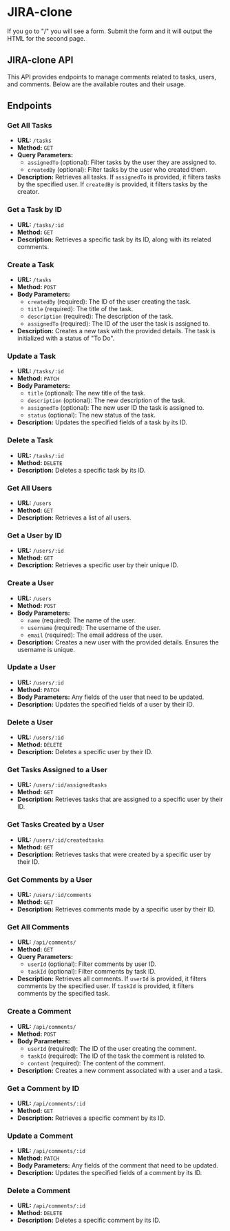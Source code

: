 # JIRA-clone

If you go to "/" you will see a form. Submit the form and it will output the HTML for the second page.

## JIRA-clone API

This API provides endpoints to manage comments related to tasks, users, and comments. Below are the available routes and their usage.

## Endpoints

### Get All Tasks

- **URL:** `/tasks`
- **Method:** `GET`
- **Query Parameters:**
  - `assignedTo` (optional): Filter tasks by the user they are assigned to.
  - `createdBy` (optional): Filter tasks by the user who created them.
- **Description:** Retrieves all tasks. If `assignedTo` is provided, it filters tasks by the specified user. If `createdBy` is provided, it filters tasks by the creator.

### Get a Task by ID

- **URL:** `/tasks/:id`
- **Method:** `GET`
- **Description:** Retrieves a specific task by its ID, along with its related comments.

### Create a Task

- **URL:** `/tasks`
- **Method:** `POST`
- **Body Parameters:**
  - `createdBy` (required): The ID of the user creating the task.
  - `title` (required): The title of the task.
  - `description` (required): The description of the task.
  - `assignedTo` (required): The ID of the user the task is assigned to.
- **Description:** Creates a new task with the provided details. The task is initialized with a status of "To Do".

### Update a Task

- **URL:** `/tasks/:id`
- **Method:** `PATCH`
- **Body Parameters:**
  - `title` (optional): The new title of the task.
  - `description` (optional): The new description of the task.
  - `assignedTo` (optional): The new user ID the task is assigned to.
  - `status` (optional): The new status of the task.
- **Description:** Updates the specified fields of a task by its ID.

### Delete a Task

- **URL:** `/tasks/:id`
- **Method:** `DELETE`
- **Description:** Deletes a specific task by its ID.

### Get All Users

- **URL:** `/users`
- **Method:** `GET`
- **Description:** Retrieves a list of all users.

### Get a User by ID

- **URL:** `/users/:id`
- **Method:** `GET`
- **Description:** Retrieves a specific user by their unique ID.

### Create a User

- **URL:** `/users`
- **Method:** `POST`
- **Body Parameters:**
  - `name` (required): The name of the user.
  - `username` (required): The username of the user.
  - `email` (required): The email address of the user.
- **Description:** Creates a new user with the provided details. Ensures the username is unique.

### Update a User

- **URL:** `/users/:id`
- **Method:** `PATCH`
- **Body Parameters:** Any fields of the user that need to be updated.
- **Description:** Updates the specified fields of a user by their ID.

### Delete a User

- **URL:** `/users/:id`
- **Method:** `DELETE`
- **Description:** Deletes a specific user by their ID.

### Get Tasks Assigned to a User

- **URL:** `/users/:id/assignedtasks`
- **Method:** `GET`
- **Description:** Retrieves tasks that are assigned to a specific user by their ID.

### Get Tasks Created by a User

- **URL:** `/users/:id/createdtasks`
- **Method:** `GET`
- **Description:** Retrieves tasks that were created by a specific user by their ID.

### Get Comments by a User

- **URL:** `/users/:id/comments`
- **Method:** `GET`
- **Description:** Retrieves comments made by a specific user by their ID.

### Get All Comments

- **URL:** `/api/comments/`
- **Method:** `GET`
- **Query Parameters:**
  - `userId` (optional): Filter comments by user ID.
  - `taskId` (optional): Filter comments by task ID.
- **Description:** Retrieves all comments. If `userId` is provided, it filters comments by the specified user. If `taskId` is provided, it filters comments by the specified task.

### Create a Comment

- **URL:** `/api/comments/`
- **Method:** `POST`
- **Body Parameters:**
  - `userId` (required): The ID of the user creating the comment.
  - `taskId` (required): The ID of the task the comment is related to.
  - `content` (required): The content of the comment.
- **Description:** Creates a new comment associated with a user and a task.

### Get a Comment by ID

- **URL:** `/api/comments/:id`
- **Method:** `GET`
- **Description:** Retrieves a specific comment by its ID.

### Update a Comment

- **URL:** `/api/comments/:id`
- **Method:** `PATCH`
- **Body Parameters:** Any fields of the comment that need to be updated.
- **Description:** Updates the specified fields of a comment by its ID.

### Delete a Comment

- **URL:** `/api/comments/:id`
- **Method:** `DELETE`
- **Description:** Deletes a specific comment by its ID.
